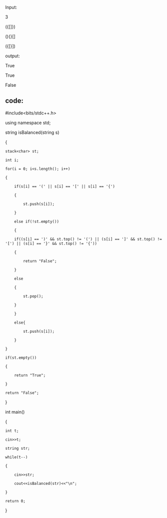 Input:

3

({[]})

(){}[]

({[}])

output:

True

True

False

code:
-----

#include<bits/stdc++.h>

using namespace std;

string isBalanced(string s)

{

    stack<char> st;
    
    int i;
    
    for(i = 0; i<s.length(); i++)
    
    {
    
        if(s[i] == '(' || s[i] == '[' || s[i] == '{')
        
        {
        
            st.push(s[i]);
            
        }
        
        else if(!st.empty())
        
        {
        
        if((s[i] == ')' && st.top() != '(') || (s[i] == ']' && st.top() != '[') || (s[i] == '}' && st.top() != '{'))
        
        {
        
            return "False";
            
        }
        
        else
        
        {
        
            st.pop();
            
        }
        
        }
        
        else{
        
            st.push(s[i]);
            
        }
        
    }
    
    if(st.empty())
    
    {
    
        return "True";
        
    }
    
    return "False";
    

}

int main()

{

    int t;
    
    cin>>t;
    
    string str;
    
    while(t--)
    
    {
    
        cin>>str;
        
        cout<<isBalanced(str)<<"\n";
        
    }
    
    return 0;
    
}

